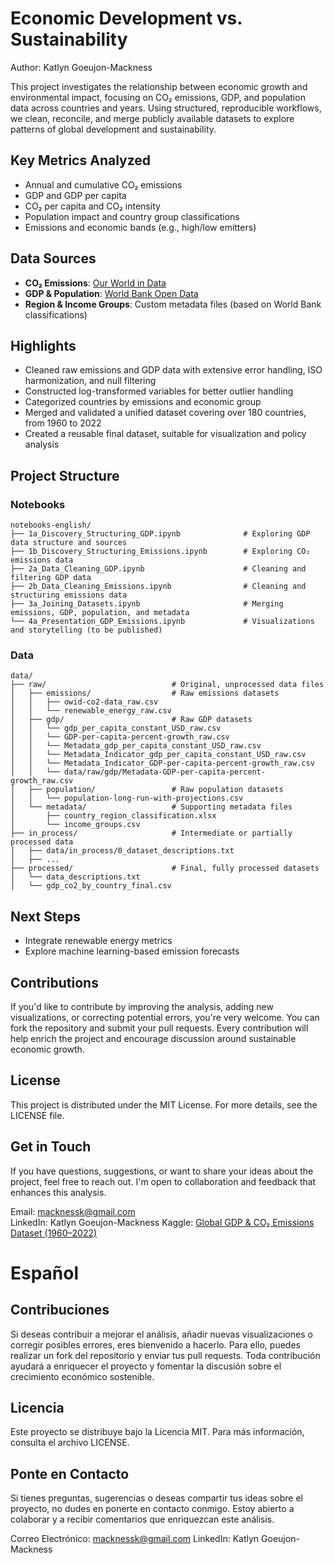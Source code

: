 # Economic Development vs. Sustainability
Author: Katlyn Goeujon-Mackness <br>

This project investigates the relationship between economic growth and environmental impact, focusing on CO₂ emissions, GDP, and population data across countries and years. Using structured, reproducible workflows, we clean, reconcile, and merge publicly available datasets to explore patterns of global development and sustainability.

## Key Metrics Analyzed

- Annual and cumulative CO₂ emissions
- GDP and GDP per capita
- CO₂ per capita and CO₂ intensity
- Population impact and country group classifications
- Emissions and economic bands (e.g., high/low emitters)

## Data Sources

- **CO₂ Emissions**: [Our World in Data](https://github.com/owid/co2-data)
- **GDP & Population**: [World Bank Open Data](https://data.worldbank.org/)
- **Region & Income Groups**: Custom metadata files (based on World Bank classifications)

## Highlights

- Cleaned raw emissions and GDP data with extensive error handling, ISO harmonization, and null filtering
- Constructed log-transformed variables for better outlier handling
- Categorized countries by emissions and economic group
- Merged and validated a unified dataset covering over 180 countries, from 1960 to 2022
- Created a reusable final dataset, suitable for visualization and policy analysis


## Project Structure

### Notebooks
```
notebooks-english/
├── 1a_Discovery_Structuring_GDP.ipynb              # Exploring GDP data structure and sources
├── 1b_Discovery_Structuring_Emissions.ipynb        # Exploring CO₂ emissions data
├── 2a_Data_Cleaning_GDP.ipynb                      # Cleaning and filtering GDP data
├── 2b_Data_Cleaning_Emissions.ipynb                # Cleaning and structuring emissions data
├── 3a_Joining_Datasets.ipynb                       # Merging emissions, GDP, population, and metadata
└── 4a_Presentation_GDP_Emissions.ipynb             # Visualizations and storytelling (to be published)
````

### Data 

````
data/
├── raw/                            # Original, unprocessed data files
│   ├── emissions/                  # Raw emissions datasets
│   │   ├── owid-co2-data_raw.csv
│   │   └── renewable_energy_raw.csv
│   ├── gdp/                        # Raw GDP datasets
│   │   └── gdp_per_capita_constant_USD_raw.csv
│   │   └── GDP-per-capita-percent-growth_raw.csv
│   │   └── Metadata_gdp_per_capita_constant_USD_raw.csv
│   │   └── Metadata_Indicator_gdp_per_capita_constant_USD_raw.csv
│   │   └── Metadata_Indicator_GDP-per-capita-percent-growth_raw.csv
│   │   └── data/raw/gdp/Metadata-GDP-per-capita-percent-growth_raw.csv
│   ├── population/                 # Raw population datasets
│   │   └── population-long-run-with-projections.csv
│   └── metadata/                   # Supporting metadata files
│       ├── country_region_classification.xlsx
│       └── income_groups.csv
├── in_process/                     # Intermediate or partially processed data
│   ├── data/in_process/0_dataset_descriptions.txt
│   ├── ...
├── processed/                      # Final, fully processed datasets
│   └── data_descriptions.txt
│   └── gdp_co2_by_country_final.csv

````

## Next Steps

- Integrate renewable energy metrics
- Explore machine learning-based emission forecasts

## Contributions  
If you'd like to contribute by improving the analysis, adding new visualizations, or correcting potential errors, you're very welcome. You can fork the repository and submit your pull requests. Every contribution will help enrich the project and encourage discussion around sustainable economic growth.

## License  
This project is distributed under the MIT License. For more details, see the LICENSE file.

## Get in Touch  
If you have questions, suggestions, or want to share your ideas about the project, feel free to reach out. I'm open to collaboration and feedback that enhances this analysis.

Email: macknessk@gmail.com  
LinkedIn: Katlyn Goeujon-Mackness
Kaggle: [Global GDP & CO₂ Emissions Dataset (1960–2022)](https://www.kaggle.com/datasets/mackness/global-gdp-and-co-emissions-dataset-19602022/data)


# Español

## Contribuciones
Si deseas contribuir a mejorar el análisis, añadir nuevas visualizaciones o corregir posibles errores, eres bienvenido a hacerlo. Para ello, puedes realizar un fork del repositorio y enviar tus pull requests. Toda contribución ayudará a enriquecer el proyecto y fomentar la discusión sobre el crecimiento económico sostenible.

## Licencia
Este proyecto se distribuye bajo la Licencia MIT. Para más información, consulta el archivo LICENSE.

## Ponte en Contacto
Si tienes preguntas, sugerencias o deseas compartir tus ideas sobre el proyecto, no dudes en ponerte en contacto conmigo. Estoy abierto a colaborar y a recibir comentarios que enriquezcan este análisis.

Correo Electrónico: macknessk@gmail.com
LinkedIn: Katlyn Goeujon-Mackness
